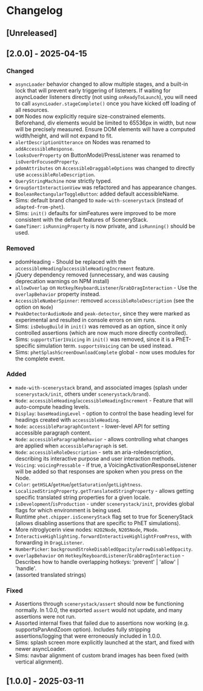# Changelog

## [Unreleased]

## [2.0.0] - 2025-04-15

### Changed

- `asyncLoader` behavior changed to allow multiple stages, and a built-in lock that will prevent early triggering of listeners. If waiting for asyncLoader listeners directly (not using `onReadyToLaunch`), you will need to call `asyncLoader.stageComplete()` once you have kicked off loading of all resources. 
- `DOM` Nodes now explicitly require size-constrained elements. Beforehand, div elements would be limited to 65536px in width, but now will be precisely measured. Ensure DOM elements will have a computed width/height, and will not expand to fit.
- `alertDescriptionUtterance` on Nodes was renamed to `addAccessibleResponse`.
- `looksOverProperty` on ButtonModel/PressListener was renamed to `isOverOrFocusedProperty`.
- `pdomAttributes` on `AccessibleDraggableOptions` was changed to directly use `accessibleRoleDescription`.
- `QueryStringMachine` now strictly typed.
- `GroupSortInteractionView` was refactored and has appearance changes.
- `BooleanRectangularToggleButton`: added default accessibleName.
- Sims: default brand changed to `made-with-scenerystack` (instead of `adapted-from-phet`).
- Sims: `init()` defaults for simFeatures were improved to be more consistent with the default features of SceneryStack.
- `GameTimer`: `isRunningProperty` is now private, and `isRunning()` should be used.

### Removed

- pdomHeading - Should be replaced with the `accessibleHeading`/`accessibleHeadingIncrement` feature.
- jQuery dependency removed (unnecessary, and was causing deprecation warnings on NPM install)
- `allowOverlap` on `Hotkey`/`KeyboardListener`/`GrabDragInteraction` - Use the `overlapBehavior` property instead.
- `AccessibleNumberSpinner`: removed `accessibleRoleDescription` (see the option on `Node`)
- `PeakDetectorAudioNode` and `peak-detector`, since they were marked as experimental and resulted in console errors on sim runs.
- Sims: `isDebugBuild` in `init()` was removed as an option, since it only controlled assertions (which are now much more directly controlled).
- Sims: `supportsTier1Voicing` in `init()` was removed, since it is a PhET-specific simulation term. `supportsVoicing` can be used instead.
- Sims: `phetSplashScreenDownloadComplete` global - now uses modules for the complete event.

### Added

- `made-with-scenerystack` brand, and associated images (splash under `scenerystack/init`, others under `scenerystack/brand`).
- `Node`: `accessibleHeading`/`accessibleHeadingIncrement` - Feature that will auto-compute heading levels.
- `Display`: `baseHeadingLevel` - option to control the base heading level for headings created with `accessibleHeading`.
- `Node`: `accessibleParagraphContent` - lower-level API for setting accessible paragraph content.
- `Node`: `accessibleParagraphBehavior` - allows controlling what changes are applied when `accessibleParagraph` is set.
- `Node`: `accessibleRoleDescription` - sets an aria-roledescription, describing its interactive purpose and user interaction methods.
- `Voicing`: `voicingPressable` - if true, a VoicingActivationResponseListener will be added so that responses are spoken when you press on the Node.
- `Color`: `getHSLA`/`getHue`/`getSaturation`/`getLightness`.
- `LocalizedStringProperty.getTranslatedStringProperty` - allows getting specific translated string properties for a given locale.
- `isDevelopment`/`isProduction` - under `scenerystack/init`, provides global flags for which environment is being used.
- Runtime `phet.chipper.isSceneryStack` flag set to true for SceneryStack (allows disabling assertions that are specific to PhET simulations).
- More nitroglycerin view nodes: `H2O2Node`, `N205Node`, `PNode`.
- `InteractiveHighlighting.forwardInteractiveHighlightFromPress`, with forwarding in `DragListener`.
- `NumberPicker`: `backgroundStrokeDisabledOpacity`/`arrowDisabledOpacity`.
- `overlapBehavior` on `Hotkey`/`KeyboardListener`/`GrabDragInteraction` - Describes how to handle overlapping hotkeys: 'prevent' | 'allow' | 'handle'.
- (assorted translated strings)

### Fixed

- Assertions through `scenerystack/assert` should now be functioning normally. In 1.0.0, the exported `assert` would not update, and many assertions were not run.
- Assorted internal fixes that failed due to assertions now working (e.g. supportsPanAndZoom option). Includes fully stripping assertions/logging that were erroneously included in 1.0.0.
- Sims: splash screen more explicitly launched at the start, and fixed with newer asyncLoader.
- Sims: navbar alignment of custom brand images has been fixed (with vertical alignment).

## [1.0.0] - 2025-03-11